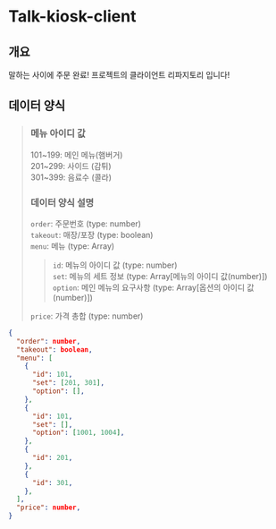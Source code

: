 # Talk-kiosk-client

## 개요
말하는 사이에 주문 완료! 프로젝트의 클라이언트 리파지토리 입니다!

## 데이터 양식
> ### 메뉴 아이디 값
> 101\~199: 메인 메뉴(햄버거)\
> 201\~299: 사이드 (감튀)\
> 301\~399: 음료수 (콜라)
> 
> ### 데이터 양식 설명
> `order`: 주문번호 (type: number)\
> `takeout`: 매장/포장 (type: boolean)\
> `menu`: 메뉴 (type: Array)
>> `id`: 메뉴의 아이디 값 (type: number)\
>> `set`: 메뉴의 세트 정보 (type: Array[메뉴의 아이디 값(number)])\
>> `option`: 메인 메뉴의 요구사항 (type: Array[옵션의 아이디 값(number)])
>
> `price`: 가격 총합 (type: number)

```json
{
  "order": number,
  "takeout": boolean,
  "menu": [
    {
      "id": 101,
      "set": [201, 301],
      "option": [],
    },
    {
      "id": 101,
      "set": [],
      "option": [1001, 1004],
    },
    {
      "id": 201,
    },
    {
      "id": 301,
    },
  ],
  "price": number,
}
```
